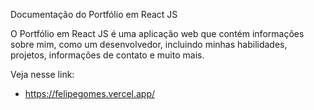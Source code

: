 Documentação do Portfólio em React JS

O Portfólio em React JS é uma aplicação web que contém informações sobre mim, como um desenvolvedor, incluindo minhas habilidades, projetos, informações de contato e muito mais.


Veja nesse link:
- https://felipegomes.vercel.app/


